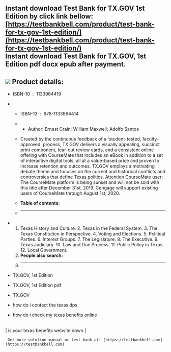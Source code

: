 Instant download **Test Bank for TX.GOV 1st Edition** by click link bellow:  
[https://testbankbell.com/product/test-bank-for-tx-gov-1st-edition/](https://testbankbell.com/product/test-bank-for-tx-gov-1st-edition/)  
**Instant download Test Bank for TX.GOV, 1st Edition pdf docx epub after payment.**
-----------------------------------------------------------------------------------


![](https://testbankbell.com/wp-content/uploads/2023/05/Test-Bank-for-TX.GOV-1st-Edition-228x228-1.jpg)
**Product details:**
--------------------


* ISBN-10 ‏ : ‎ 1133964419
* * ISBN-13 ‏ : ‎ 978-1133964414
  * * Author: Ernest Crain; William Maxwell; Adolfo Santos
   
  * Created by the continuous feedback of a 'student-tested, faculty-approved' process, TX.GOV delivers a visually appealing, succinct print component, tear-out review cards, and a consistent online offering with CourseMate that includes an eBook in addition to a set of interactive digital tools, all at a value-based price and proven to increase retention and outcomes. TX.GOV employs a motivating debate theme and focuses on the current and historical conflicts and controversies that define Texas politics. Attention CourseMate user: The CourseMate platform is being sunset and will not be sold with this title after December 31st, 2019. Cengage will support existing users of CourseMate through August 1st, 2020.
  * **Table of contents:**
  * ----------------------
 
* 1. Texas History and Culture. 2. Texas in the Federal System. 3. The Texas Constitution in Perspective. 4. Voting and Elections. 5. Political Parties. 6. Interest Groups. 7. The Legislature. 8. The Executive. 9. Texas Judiciary. 10. Law and Due Process. 11. Public Policy in Texas. 12. Local Government.
  2. **People also search:**
  3. -----------------------
 
* TX.GOV, 1st Edition

* TX.GOV, 1st Edition pdf

* TX.GOV

* how do i contact the texas dps

* how do i check my texas benefits online

|  |
| --- |
| 
is your texas benefits website down
 |



     Get more solution manual or test bank at: [https://testbankbell.com](https://testbankbell.com)
